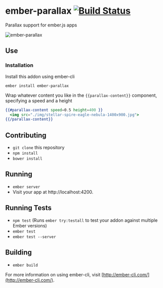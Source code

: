 # ember-parallax [![Build Status](https://travis-ci.org/levanto-financial/ember-parallax.svg?branch=master)](https://travis-ci.org/levanto-financial/ember-parallax)

Parallax support for ember.js apps

![ember-parallax](http://i65.tinypic.com/rs4zzs.gif)

## Use

### Installation
Install this addon using ember-cli

```
ember install ember-parallax
```

Wrap whatever content you like in the `{{parallax-content}}` component, specifying a speed and a height

```hbs
{{#parallax-content speed=0.5 height=400 }}
  <img src="./img/stellar-spire-eagle-nebula-1400x900.jpg">
{{/parallax-content}}
```

## Contributing

* `git clone` this repository
* `npm install`
* `bower install`

## Running

* `ember server`
* Visit your app at http://localhost:4200.

## Running Tests

* `npm test` (Runs `ember try:testall` to test your addon against multiple Ember versions)
* `ember test`
* `ember test --server`

## Building

* `ember build`

For more information on using ember-cli, visit [http://ember-cli.com/](http://ember-cli.com/).
